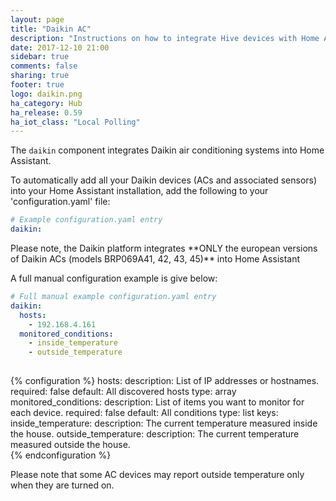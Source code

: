```yaml
---
layout: page
title: "Daikin AC"
description: "Instructions on how to integrate Hive devices with Home Assistant."
date: 2017-12-10 21:00
sidebar: true
comments: false
sharing: true
footer: true
logo: daikin.png
ha_category: Hub
ha_release: 0.59
ha_iot_class: "Local Polling"
---
```



The `daikin` component integrates Daikin air conditioning systems into Home Assistant.

To automatically add all your Daikin devices (ACs and associated sensors) into your Home Assistant installation, add the following to your 'configuration.yaml' file:

```yaml
# Example configuration.yaml entry
daikin:
```

<p class='note warning'>
Please note, the Daikin platform integrates **ONLY the european versions of Daikin ACs (models BRP069A41, 42, 43, 45)** into Home Assistant
</p>

A full manual configuration example is give below:


```yaml
# Full manual example configuration.yaml entry
daikin:
  hosts:
    - 192.168.4.161
  monitored_conditions:
    - inside_temperature  
    - outside_temperature  
    
```

{% configuration %}
hosts:
  description: List of IP addresses or hostnames.
  required: false
  default: All discovered hosts
  type: array
monitored_conditions:
  description: List of items you want to monitor for each device.
  required: false
  default: All conditions
  type: list
  keys:
    inside_temperature:
      description: The current temperature measured inside the house.
    outside_temperature:
      description: The current temperature measured outside the house.      
{% endconfiguration %}

<p class='note warning'>
Please note that some AC devices may report outside temperature only when they are turned on.
</p>

